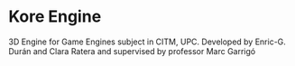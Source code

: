 # Kore Engine
3D Engine for Game Engines subject in CITM, UPC.  Developed by Enric-G. Durán and Clara Ratera and supervised by professor Marc Garrigó
